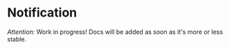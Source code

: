 # Notification
*Attention:* Work in progress! Docs will be added as soon as it's more or less stable.